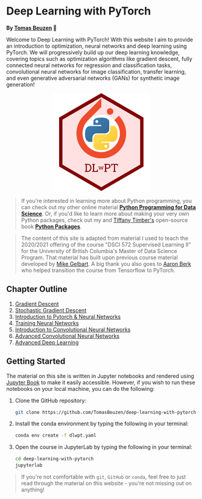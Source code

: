 # Deep Learning with PyTorch

**By [Tomas Beuzen](https://www.tomasbeuzen.com/) 🚀**

Welcome to Deep Learning with PyTorch! With this website I aim to provide an introduction to optimization, neural networks and deep learning using PyTorch. We will progressively build up our deep learning knowledge, covering topics such as optimization algorithms like gradient descent, fully connected neural networks for regression and classification tasks, convolutional neural networks for image classification, transfer learning, and even generative adversarial networks (GANs) for synthetic image generation!

<p align="center">
  <img src="docs/logo.png" width="260">
</p>

>If you're interested in learning more about Python programming, you can check out my other online material [**Python Programming for Data Science**](https://www.tomasbeuzen.com/python-programming-for-data-science/). Or, if you'd like to learn more about making your very own Python packages, check out my and [Tiffany Timber's](https://www.tiffanytimbers.com/) open-source book [**Python Packages**](https://py-pkgs.org/).

>The content of this site is adapted from material I used to teach the 2020/2021 offering of the course "DSCI 572 Supervised Learning II" for the University of British Columbia's Master of Data Science Program. That material has built upon previous course material developed by [Mike Gelbart](https://www.mikegelbart.com/). A big thank you also goes to [Aaron Berk](https://aaronberk.ca/) who helped transition the course from Tensorflow to PyTorch.

## Chapter Outline

1. [Gradient Descent](chapters/chapter1_gradient-descent.ipynb)
2. [Stochastic Gradient Descent](chapters/chapter2_stochastic-gradient-descent.ipynb)
3. [Introduction to Pytorch & Neural Networks](chapters/chapter3_pytorch-neural-networks-pt1.ipynb)
4. [Training Neural Networks](chapters/chapter4_neural-networks-pt2.ipynb)
5. [Introduction to Convolutional Neural Networks](chapters/chapter5_cnns-pt1.ipynb)
6. [Advanced Convolutional Neural Networks](chapters/chapter6_cnns-pt2.ipynb)
7. [Advanced Deep Learning](chapters/chapter7_advanced-deep-learning.ipynb)

## Getting Started

The material on this site is written in Jupyter notebooks and rendered using [Jupyter Book](https://jupyterbook.org/intro.html) to make it easily accessible. However, if you wish to run these notebooks on your local machine, you can do the following:

1. Clone the GitHub repository:
   ```sh
   git clone https://github.com/TomasBeuzen/deep-learning-with-pytorch.git
   ```
2. Install the conda environment by typing the following in your terminal:
   ```sh
   conda env create -f dlwpt.yaml
   ```
3. Open the course in JupyterLab by typing the following in your terminal:
   ```sh
   cd deep-learning-with-pytorch
   jupyterlab
   ```

>If you're not comfortable with `git`, `GitHub` or `conda`, feel free to just read through the material on this website - you're not missing out on anything! 
